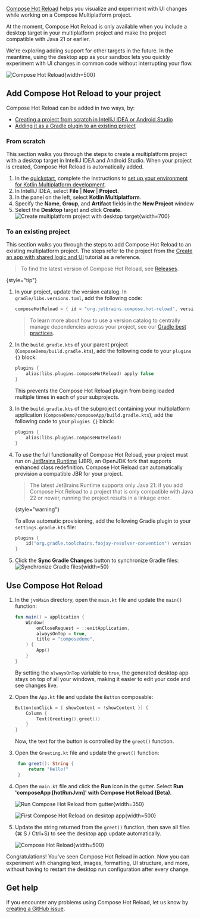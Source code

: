 [//]: # (title: Compose Hot Reload)

<primary-label ref="beta"/>

[Compose Hot Reload](https://github.com/JetBrains/compose-hot-reload) helps you visualize and experiment with UI changes while working on a Compose Multiplatform project.

At the moment, Compose Hot Reload is only available when you include a desktop target in your multiplatform project
and make the project compatible with Java 21 or earlier. 

We're exploring adding support for other targets in the future. In the meantime, using the desktop app as your sandbox
lets you quickly experiment with UI changes in common code without interrupting your flow.

![Compose Hot Reload](compose-hot-reload.gif){width=500}

## Add Compose Hot Reload to your project

Compose Hot Reload can be added in two ways, by:

* [Creating a project from scratch in IntelliJ IDEA or Android Studio](#from-scratch)
* [Adding it as a Gradle plugin  to an existing project](#to-an-existing-project)

### From scratch

This section walks you through the steps to create a multiplatform project with a desktop target in IntelliJ IDEA and
Android Studio. When your project is created, Compose Hot Reload is automatically added.

1. In the [quickstart](quickstart.md), complete the instructions to [set up your environment for Kotlin Multiplatform development](quickstart.md#set-up-the-environment).
2. In IntelliJ IDEA, select **File** | **New** | **Project**.
3. In the panel on the left, select **Kotlin Multiplatform**.
4. Specify the **Name**, **Group**, and **Artifact** fields in the **New Project** window
5. Select the **Desktop** target and click **Create**.
   ![Create multiplatform project with desktop target](create-desktop-project.png){width=700}

### To an existing project

This section walks you through the steps to add Compose Hot Reload to an existing multiplatform project. The steps refer
to the project from the [Create an app with shared logic and UI](compose-multiplatform-create-first-app.md) tutorial as a reference.

> To find the latest version of Compose Hot Reload, see [Releases](https://github.com/JetBrains/compose-hot-reload/releases).
> 
{style="tip"}

1. In your project, update the version catalog. In `gradle/libs.versions.toml`, add the following code:
   ```kotlin
   composeHotReload = { id = "org.jetbrains.compose.hot-reload", version.ref = "composeHotReload"}
   ```

   > To learn more about how to use a version catalog to centrally manage dependencies across your project, see our [Gradle best practices](https://kotlinlang.org/gradle-best-practices.html).

2. In the `build.gradle.kts` of your parent project (`ComposeDemo/build.gradle.kts`), add the following code to your `plugins {}` block:
   ```kotlin
   plugins {
       alias(libs.plugins.composeHotReload) apply false
   }
   ```
   This prevents the Compose Hot Reload plugin from being loaded multiple times in each of your subprojects.

3. In the `build.gradle.kts` of the subproject containing your multiplatform application (`ComposeDemo/composeApp/build.gradle.kts`), add the following code to your `plugins {}` block:
   ```kotlin
   plugins { 
       alias(libs.plugins.composeHotReload)
   }
   ```

4. To use the full functionality of Compose Hot Reload, your project must run on [JetBrains Runtime](https://github.com/JetBrains/JetBrainsRuntime)
   (JBR), an OpenJDK fork that supports enhanced class redefinition.
   Compose Hot Reload can automatically provision a compatible JBR for your project.

   > The latest JetBrains Runtime supports only Java 21:
   > if you add Compose Hot Reload to a project that is only compatible with Java 22 or newer,
   > running the project results in a linkage error.
   > 
   {style="warning"}

   To allow automatic provisioning, add the following Gradle plugin to your `settings.gradle.kts` file:

   ```kotlin
   plugins {
       id("org.gradle.toolchains.foojay-resolver-convention") version "%foojayResolverConventionVersion%"
   }
   ```

5. Click the **Sync Gradle Changes** button to synchronize Gradle files: ![Synchronize Gradle files](gradle-sync.png){width=50}

## Use Compose Hot Reload

1. In the `jvmMain` directory, open the `main.kt` file and update the `main()` function:
   ```kotlin
   fun main() = application {
       Window(
           onCloseRequest = ::exitApplication,
           alwaysOnTop = true,
           title = "composedemo",
       ) {
           App()
       }
   }
   ```
   By setting the `alwaysOnTop` variable to `true`, the generated desktop app stays on top of all your windows, making it easier
   to edit your code and see changes live.

2. Open the `App.kt` file and update the `Button` composable:
   ```kotlin
   Button(onClick = { showContent = !showContent }) {
       Column {
           Text(Greeting().greet())
       }
   }
   ```
   Now, the text for the button is controlled by the `greet()` function.

3. Open the `Greeting.kt` file and update the `greet()` function:
   ```kotlin
    fun greet(): String {
        return "Hello!"
    }
   ```

4.  Open the `main.kt` file and click the **Run** icon in the gutter. 
    Select **Run 'composeApp [hotRunJvm]' with Compose Hot Reload (Beta)**.

    ![Run Compose Hot Reload from gutter](compose-hot-reload-gutter-run.png){width=350}

    ![First Compose Hot Reload on desktop app](compose-hot-reload-hello.png){width=500}

5. Update the string returned from the `greet()` function, then save all files (<shortcut>⌘ S</shortcut> / <shortcut>Ctrl+S</shortcut>)
   to see the desktop app update automatically.

   ![Compose Hot Reload](compose-hot-reload.gif){width=500}

Congratulations! You've seen Compose Hot Reload in action. Now you can experiment with changing text, images, formatting, 
UI structure, and more, without having to restart the desktop run configuration after every change.

## Get help

If you encounter any problems using Compose Hot Reload, let us know by [creating a GitHub issue](https://github.com/JetBrains/compose-hot-reload/issues).